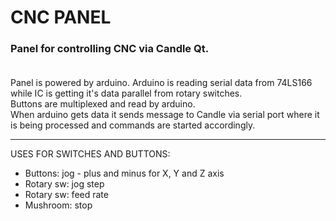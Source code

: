 # CNC PANEL

### Panel for controlling CNC via Candle Qt. </br></br>

Panel is powered by arduino. Arduino is reading serial data from 74LS166 while IC is getting it's data parallel from rotary switches. </br>
Buttons are multiplexed and read by arduino. </br>
When arduino gets data it sends message to Candle via serial port where it is being processed and commands are started accordingly. </br>

---

USES FOR SWITCHES AND BUTTONS: </br>
* Buttons: jog - plus and minus for X, Y and Z axis
* Rotary sw: jog step
* Rotary sw: feed rate
* Mushroom: stop